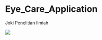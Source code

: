 # Eye_Care_Application
Joki Penelitian Ilmiah

<img src="https://github.com/lolimilkita/Project-Website-UpworkTeam/blob/main/img_readme/frame7.png">